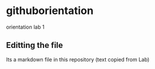 # githuborientation
orientation lab 1 
## Editting the file 
Its a markdown file in this repository (text copied from Lab)
